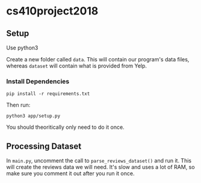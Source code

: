 # cs410project2018

## Setup
Use python3

Create a new folder called `data`. This will contain our program's data files, whereas `dataset` will contain what is provided from Yelp.

### Install Dependencies
```
pip install -r requirements.txt
```

Then run:
```
python3 app/setup.py
```

You should theoritically only need to do it once.

## Processing Dataset
In `main.py`, uncomment the call to `parse_reviews_dataset()` and run it. This will create the reviews data we will need. It's slow and uses a lot of RAM, so make sure you comment it out after you run it once.
